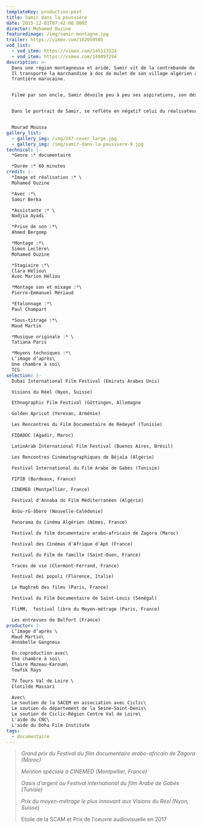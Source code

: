 ```yaml
---
templateKey: production-post
title: Samir dans la poussière
date: 2015-12-01T07:42:00.000Z
director: Mohamed Ouzine
featuredimage: /img/samir-montagne.jpg
trailer: https://vimeo.com/162659505
vod_list:
  - vod_item: https://vimeo.com/145113324
  - vod_item: https://vimeo.com/148097294
description: >-
  Dans une région montagneuse et aride, Samir vit de la contrebande de pétrole.
  Il transporte la marchandise à dos de mulet de son village algérien à la
  frontière marocaine. 


  Filmé par son oncle, Samir dévoile peu à peu ses aspirations, son désir d’une vie différente. La résignation l’a emporté et, un peu paradoxalement, par un lien complexe avec la région qui l’a vu grandir, il semble être prisonnier de l’horizon.


  Dans le portrait de Samir, se reflète en négatif celui du réalisateur Mohamed Ouzine, et son rapport également ambigu, bien qu’opposé, avec ce territoire. Lui vit en France, et revient sur cette terre pour y trouver des réponses, pour comprendre d’où il vient. À la fascination de la caméra pour les paysages répond l’incompréhension de Samir, qui n’y voit que sable et rochers. Entre les deux, se dessine, par des images impressionnistes, une ligne qui mène de l’ombre à la lumière, du trivial au sublime, et peut-être ce qui retient, malgré tout, Samir dans l’infini de ces paysages.


  Mourad Moussa
gallery_list:
  - gallery_img: /img/247-cover_large.jpg
  - gallery_img: /img/samir-dans-la-poussiere-9.jpg
technical: |-
  *Genre :* documentaire

  *Durée :* 60 minutes
credit: |-
  *Image et réalisation :* \
  Mohamed Ouzine

  *Avec :*\
  Samir Berka

  *Assistante :* \
  Nadjia Ayadi

  *Prise de son :*\
  Ahmed Bergomp

  *Montage :*\
  Simon Leclère\
  Mohamed Ouzine

  *Stagiaire :*\
  Clara Héliou\
  Avec Marion Héliou

  *Montage son et mixage :*\
  Pierre-Emmanuel Mériaud

  *Etalonnage :*\
  Paul Champart

  *Sous-titrage :*\
  Maud Martin

  *Musique originale :* \
  Tatiana Paris 

  *Moyens techniques :*\
  L’image d’après\
  Une chambre à soi\
  TCS
selection: |-
  Dubaï International Film Festival (Emirats Arabes Unis)

  Visions du Réel (Nyon, Suisse)

  Ethnographic Film Festival (Göttingen, Allemagne

  Golden Apricot (Yerevan, Arménie)

  Les Rencontres du Film Documentaire de Redeyef (Tunisie)

  FIDADOC (Agadir, Maroc)

  LatinArab International Film Festival (Buenos Aires, Brésil)

  Les Rencontres Cinématographiques de Béjaïa (Algérie)

  Festival International du Film Arabe de Gabès (Tunisie)

  FIFIB (Bordeaux, France)

  CINEMED (Montpellier, France)

  Festival d'Annaba du Film Méditerranéen (Algérie)

  Ânûu-rû-âboro (Nouvelle-Calédonie)

  Panorama du Cinéma Algérien (Nîmes, France)

  Festival du film documentaire arabo-africain de Zagora (Maroc)

  Festival des Cinémas d'Afrique d'Apt (France)

  Festival du Film de famille (Saint-Ouen, France)

  Traces de vie (Clermont-Ferrand, France)

  Festival dei popoli (Florence, Italie)

  Le Maghreb des films (Paris, France)

  Festival du Film Documentaire de Saint-Louis (Sénégal)

  FliMM,  festival libre du Moyen-métrage (Paris, France)

  Les entrevues de Belfort (France)
productor: |-
  L’image d’après \
  Maud Martin\
  Annabelle Gangneux 

  En coproduction avec\
  Une chambre à soi\
  Claire Mazeau-Karoum\
  Tewfik Rays

  TV Tours Val de Loire \
  Clotilde Massari

  Avec\
  Le soutien de la SACEM en association avec Ciclic\
  Le soutien du département de la Seine-Saint-Denis\
  Le soutien de Ciclic-Région Centre Val de Loire\
  L'aide du CNC\
  L'aide du Doha Film Institute
tags:
  - documentaire
---
```

> *Grand prix du Festival du film documentaire arabo-africain de Zagora (Maroc)*
>
> *Mention spéciale à CINEMED (Montpellier, France)*
>
> *Oasis d'argent au Festival international du film Arabe de Gabès (Tunisie)*
>
> *Prix du moyen-métrage le plus innovant aux Visions du Réel (Nyon, Suisse)*
>
> Etoile de la SCAM et Prix de l'oeuvre audiovisuelle en 2017